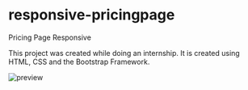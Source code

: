 # responsive-pricingpage
Pricing Page Responsive

This project was created while doing an internship. It is created using HTML, CSS and the Bootstrap Framework.


![preview](https://user-images.githubusercontent.com/66197703/156503171-211e648b-4ac1-44a5-b754-929919ef2496.png)
